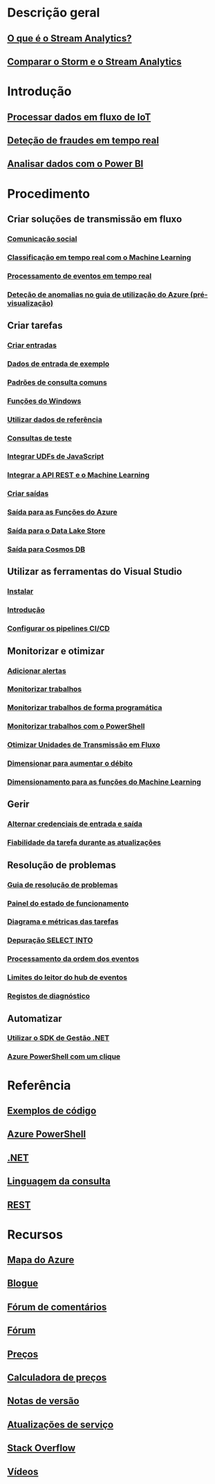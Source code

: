 # Descrição geral
## [O que é o Stream Analytics?](stream-analytics-introduction.md)
## [Comparar o Storm e o Stream Analytics](stream-analytics-comparison-storm.md)

# Introdução
## [Processar dados em fluxo de IoT](stream-analytics-get-started-with-azure-stream-analytics-to-process-data-from-iot-devices.md)
## [Deteção de fraudes em tempo real](stream-analytics-real-time-fraud-detection.md)
## [Analisar dados com o Power BI](stream-analytics-power-bi-dashboard.md)

# Procedimento

## Criar soluções de transmissão em fluxo
### [Comunicação social](stream-analytics-twitter-sentiment-analysis-trends.md)
### [Classificação em tempo real com o Machine Learning](stream-analytics-machine-learning-integration-tutorial.md)
### [Processamento de eventos em tempo real](stream-analytics-real-time-event-processing-reference-architecture.md)
### [Deteção de anomalias no guia de utilização do Azure (pré-visualização)](stream-analytics-machine-learning-anomaly-detection.md)

## Criar tarefas
### [Criar entradas](stream-analytics-define-inputs.md)
### [Dados de entrada de exemplo](stream-analytics-sample-data-input.md)
### [Padrões de consulta comuns](stream-analytics-stream-analytics-query-patterns.md)
### [Funções do Windows](stream-analytics-window-functions.md)
### [Utilizar dados de referência](stream-analytics-use-reference-data.md)
### [Consultas de teste](stream-analytics-test-query.md)
### [Integrar UDFs de JavaScript](stream-analytics-javascript-user-defined-functions.md)
### [Integrar a API REST e o Machine Learning](stream-analytics-how-to-configure-azure-machine-learning-endpoints-in-stream-analytics.md)
### [Criar saídas](stream-analytics-define-outputs.md)
### [Saída para as Funções do Azure](stream-analytics-functions-redis.md)
### [Saída para o Data Lake Store](stream-analytics-data-lake-output.md)
### [Saída para Cosmos DB](stream-analytics-documentdb-output.md)

## Utilizar as ferramentas do Visual Studio
### [Instalar](stream-analytics-tools-for-visual-studio-install.md)
### [Introdução](stream-analytics-tools-for-visual-studio.md)
### [Configurar os pipelines CI/CD](stream-analytics-tools-for-visual-studio-cicd.md)

## Monitorizar e otimizar
### [Adicionar alertas](stream-analytics-set-up-alerts.md)
### [Monitorizar trabalhos](stream-analytics-monitoring.md)
### [Monitorizar trabalhos de forma programática](stream-analytics-monitor-jobs.md)
### [Monitorizar trabalhos com o PowerShell](stream-analytics-monitor-and-manage-jobs-use-powershell.md)
### [Otimizar Unidades de Transmissão em Fluxo](stream-analytics-streaming-unit-consumption.md)
### [Dimensionar para aumentar o débito](stream-analytics-scale-jobs.md)
### [Dimensionamento para as funções do Machine Learning](stream-analytics-scale-with-machine-learning-functions.md)

## Gerir
### [Alternar credenciais de entrada e saída](stream-analytics-login-credentials-inputs-outputs.md)
### [Fiabilidade da tarefa durante as atualizações](stream-analytics-job-reliability.md)

## Resolução de problemas
### [Guia de resolução de problemas](stream-analytics-troubleshooting-guide.md)
### [Painel do estado de funcionamento](stream-analytics-resource-health.md)
### [Diagrama e métricas das tarefas](stream-analytics-job-diagram-with-metrics.md)
### [Depuração SELECT INTO](stream-analytics-select-into.md)
### [Processamento da ordem dos eventos](stream-analytics-out-of-order-and-late-events.md)
### [Limites do leitor do hub de eventos](stream-analytics-event-hub-consumer-groups.md)
### [Registos de diagnóstico](stream-analytics-job-diagnostic-logs.md)

## Automatizar
### [Utilizar o SDK de Gestão .NET](stream-analytics-dotnet-management-sdk.md)
### [Azure PowerShell com um clique](https://github.com/Azure/azure-stream-analytics/tree/master/Samples/ASAOneClick)

# Referência
## [Exemplos de código](https://azure.microsoft.com/en-us/resources/samples/?service=stream-analytics)
## [Azure PowerShell](/powershell/module/azurerm.streamanalytics)
## [.NET](/dotnet/api/microsoft.azure.management.streamanalytics)
## [Linguagem da consulta](https://msdn.microsoft.com/library/azure/dn834998)
## [REST](/rest/api/streamanalytics)

# Recursos
## [Mapa do Azure](https://azure.microsoft.com/roadmap/)
## [Blogue](http://blogs.msdn.com/b/streamanalytics/)
## [Fórum de comentários](http://feedback.azure.com/forums/270577-azure-stream-analytics)
## [Fórum](https://social.msdn.microsoft.com/Forums/en-US/home?forum=AzureStreamAnalytics)
## [Preços](https://azure.microsoft.com/pricing/details/stream-analytics/)
## [Calculadora de preços](https://azure.microsoft.com/pricing/calculator/)
## [Notas de versão](stream-analytics-release-notes.md)
## [Atualizações de serviço](https://azure.microsoft.com/updates/?product=stream-analytics)
## [Stack Overflow](http://stackoverflow.com/questions/tagged/azure-stream-analytics)
## [Vídeos](https://azure.microsoft.com/documentation/videos/index/?services=stream-analytics)
